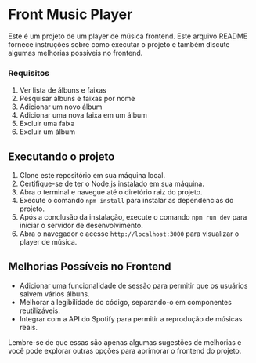# Front Music Player

Este é um projeto de um player de música frontend. Este arquivo README fornece instruções sobre como executar o projeto e também discute algumas melhorias possíveis no frontend.

### Requisitos

1) Ver lista de álbuns e faixas
2) Pesquisar álbuns e faixas por nome
3) Adicionar um novo álbum
4) Adicionar uma nova faixa em um álbum
5) Excluir uma faixa
6) Excluir um álbum

## Executando o projeto

1. Clone este repositório em sua máquina local.
2. Certifique-se de ter o Node.js instalado em sua máquina.
3. Abra o terminal e navegue até o diretório raiz do projeto.
4. Execute o comando `npm install` para instalar as dependências do projeto.
5. Após a conclusão da instalação, execute o comando `npm run dev` para iniciar o servidor de desenvolvimento.
6. Abra o navegador e acesse `http://localhost:3000` para visualizar o player de música.

## Melhorias Possíveis no Frontend

- Adicionar uma funcionalidade de sessão para permitir que os usuários salvem vários álbuns.
- Melhorar a legibilidade do código, separando-o em componentes reutilizáveis.
- Integrar com a API do Spotify para permitir a reprodução de músicas reais.

Lembre-se de que essas são apenas algumas sugestões de melhorias e você pode explorar outras opções para aprimorar o frontend do projeto.
